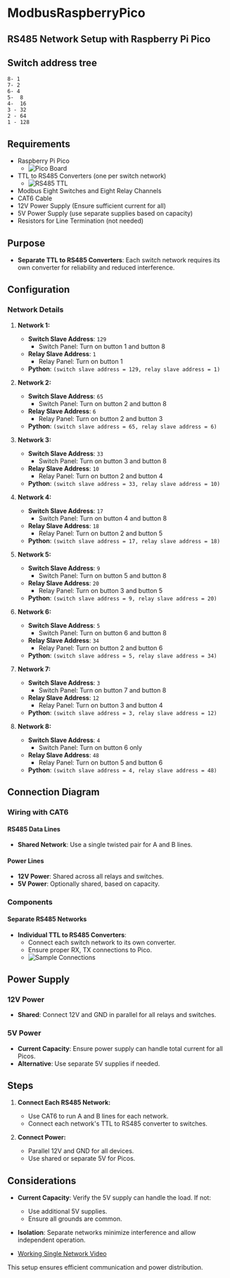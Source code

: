 # ModbusRaspberryPico

## RS485 Network Setup with Raspberry Pi Pico

## Switch address tree
```
8- 1
7- 2
6- 4
5-  8
4-  16
3 - 32
2 - 64
1 - 128
```

## Requirements

- Raspberry Pi Pico
  - ![Pico Board](https://github.com/Ayocrypt/ModbusRaspberryPico/blob/main/RPI_pico.jpg)
- TTL to RS485 Converters (one per switch network)
  - ![RS485 TTL](https://github.com/Ayocrypt/ModbusRaspberryPico/blob/main/RS485_ttll.jpg)
- Modbus Eight Switches and Eight Relay Channels
- CAT6 Cable
- 12V Power Supply (Ensure sufficient current for all)
- 5V Power Supply (use separate supplies based on capacity)
- Resistors for Line Termination (not needed)

## Purpose

- **Separate TTL to RS485 Converters**: Each switch network requires its own converter for reliability and reduced interference.

## Configuration

### Network Details

1. **Network 1:**
   - **Switch Slave Address**: `129`
     - Switch Panel: Turn on button 1 and button 8
   - **Relay Slave Address**: `1`
     - Relay Panel: Turn on button 1 
   - **Python**: `(switch slave address = 129, relay slave address = 1)`

2. **Network 2:**
   - **Switch Slave Address**: `65`
     - Switch Panel: Turn on button 2 and button 8
   - **Relay Slave Address**: `6`
     - Relay Panel: Turn on button 2 and button 3
   - **Python**: `(switch slave address = 65, relay slave address = 6)`

3. **Network 3:**
   - **Switch Slave Address**: `33`
     - Switch Panel: Turn on button 3 and button 8
   - **Relay Slave Address**: `10`
     - Relay Panel: Turn on button 2 and button 4
   - **Python**: `(switch slave address = 33, relay slave address = 10)`

4. **Network 4:**
   - **Switch Slave Address**: `17`
     - Switch Panel: Turn on button 4 and button 8
   - **Relay Slave Address**: `18`
     - Relay Panel: Turn on button 2 and button 5
   - **Python**: `(switch slave address = 17, relay slave address = 18)`

5. **Network 5:**
   - **Switch Slave Address**: `9`
     - Switch Panel: Turn on button 5 and button 8
   - **Relay Slave Address**: `20`
     - Relay Panel: Turn on button 3 and button 5
   - **Python**: `(switch slave address = 9, relay slave address = 20)`

6. **Network 6:**
   - **Switch Slave Address**: `5`
     - Switch Panel: Turn on button 6 and button 8
   - **Relay Slave Address**: `34`
     - Relay Panel: Turn on button 2 and button 6
   - **Python**: `(switch slave address = 5, relay slave address = 34)`

7. **Network 7:**
   - **Switch Slave Address**: `3`
     - Switch Panel: Turn on button 7 and button 8
   - **Relay Slave Address**: `12`
     - Relay Panel: Turn on button 3 and button 4
   - **Python**: `(switch slave address = 3, relay slave address = 12)`

8. **Network 8:**
   - **Switch Slave Address**: `4`
     - Switch Panel: Turn on button 6 only
   - **Relay Slave Address**: `48`
     - Relay Panel: Turn on button 5 and button 6
   - **Python**: `(switch slave address = 4, relay slave address = 48)`

## Connection Diagram

### Wiring with CAT6

#### RS485 Data Lines
- **Shared Network**: Use a single twisted pair for A and B lines.

#### Power Lines
- **12V Power**: Shared across all relays and switches.
- **5V Power**: Optionally shared, based on capacity.

### Components

#### Separate RS485 Networks
- **Individual TTL to RS485 Converters**: 
  - Connect each switch network to its own converter.
  - Ensure proper RX, TX connections to Pico.
  - ![Sample Connections](https://github.com/Ayocrypt/ModbusRaspberryPico/blob/main/sample_connections.jpg)

## Power Supply

### 12V Power
- **Shared**: Connect 12V and GND in parallel for all relays and switches.

### 5V Power
- **Current Capacity**: Ensure power supply can handle total current for all Picos.
- **Alternative**: Use separate 5V supplies if needed.

## Steps

1. **Connect Each RS485 Network:**
   - Use CAT6 to run A and B lines for each network.
   - Connect each network's TTL to RS485 converter to switches.

2. **Connect Power:**
   - Parallel 12V and GND for all devices.
   - Use shared or separate 5V for Picos.

## Considerations

- **Current Capacity**: Verify the 5V supply can handle the load. If not:
  - Use additional 5V supplies.
  - Ensure all grounds are common.

- **Isolation**: Separate networks minimize interference and allow independent operation.

- [Working Single Network Video](https://github.com/Ayocrypt/ModbusRaspberryPico/blob/main/working_single_network_video.mp4)

This setup ensures efficient communication and power distribution.
